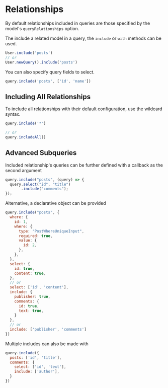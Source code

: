 # Relationships

By default relationships included in queries are those specified by the model's `queryRelationships` option.

The include a related model in a query, the `include` or `with` methods can be used.

```javascript
User.include('posts')
// or
User.newQuery().include('posts')
```

You can also specify query fields to select.

```javascript
query.include('posts', ['id', 'name'])
```



## Including All Relationships

To include all relationships with their default configuration, use the wildcard syntax.

```javascript
query.include('*')

// or
query.includeAll()
```


## Advanced Subqueries

Included relationship's queries can be further defined with a callback as the second argument

```javascript
query.include("posts", (query) => {
  query.select("id", "title")
       .include("comments");
});
```

Alternative, a declarative object can be provided

```javascript
query.include("posts", {
  where: {
    id: 1,
    where: {
      type: "PostWhereUniqueInput",
      required: true,
      value: {
        id: 2,
      },
    },
  },
  select: {
    id: true,
    content: true,
  },
  // or
  select: ['id', 'content'],
  include: {
    publisher: true,
    comments: {
      id: true,
      text: true,
    }
  },
  // or
  include: ['publisher', 'comments']
})
```

Multiple includes can also be made with

```javascript
query.include({
  posts: ['id', 'title'],
  comments: {
    select: ['id', 'text'],
    include: ['author'],
  }
})
```
